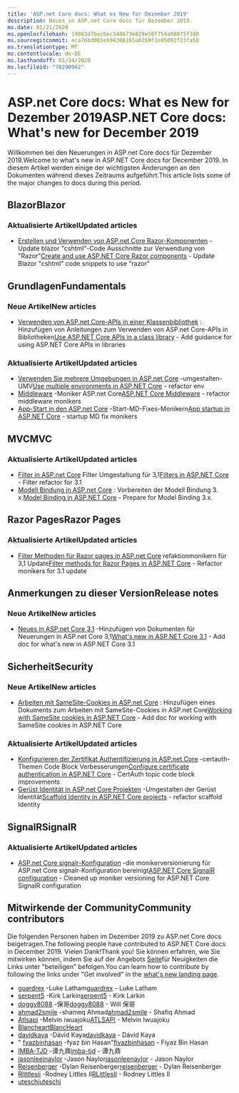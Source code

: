 ```yaml
---
title: 'ASP.net Core docs: What es New for Dezember 2019'
description: Neues in ASP.net Core docs für Dezember 2019.
ms.date: 01/21/2020
ms.openlocfilehash: 19083d7bec6ec548673e829e50f754a08075f380
ms.sourcegitcommit: eca76bd065eb94386165a0269f1e95092f23fa58
ms.translationtype: MT
ms.contentlocale: de-DE
ms.lasthandoff: 01/24/2020
ms.locfileid: "78290942"
---
```

# <a name="aspnet-core-docs-whats-new-for-december-2019"></a><span data-ttu-id="66e19-103">ASP.net Core docs: What es New for Dezember 2019</span><span class="sxs-lookup"><span data-stu-id="66e19-103">ASP.NET Core docs: What's new for December 2019</span></span>

<span data-ttu-id="66e19-104">Willkommen bei den Neuerungen in ASP.net Core docs für Dezember 2019.</span><span class="sxs-lookup"><span data-stu-id="66e19-104">Welcome to what's new in ASP.NET Core docs for December 2019.</span></span> <span data-ttu-id="66e19-105">In diesem Artikel werden einige der wichtigsten Änderungen an den Dokumenten während dieses Zeitraums aufgeführt.</span><span class="sxs-lookup"><span data-stu-id="66e19-105">This article lists some of the major changes to docs during this period.</span></span>

## <a name="blazor"></a><span data-ttu-id="66e19-106">Blazor</span><span class="sxs-lookup"><span data-stu-id="66e19-106">Blazor</span></span>

### <a name="updated-articles"></a><span data-ttu-id="66e19-107">Aktualisierte Artikel</span><span class="sxs-lookup"><span data-stu-id="66e19-107">Updated articles</span></span>

- <span data-ttu-id="66e19-108">[Erstellen und Verwenden von ASP.net Core Razor-Komponenten](../blazor/components.md) -Update blazor "cshtml"-Code Ausschnitte zur Verwendung von "Razor"</span><span class="sxs-lookup"><span data-stu-id="66e19-108">[Create and use ASP.NET Core Razor components](../blazor/components.md) - Update Blazor "cshtml" code snippets to use "razor"</span></span>

## <a name="fundamentals"></a><span data-ttu-id="66e19-109">Grundlagen</span><span class="sxs-lookup"><span data-stu-id="66e19-109">Fundamentals</span></span>

### <a name="new-articles"></a><span data-ttu-id="66e19-110">Neue Artikel</span><span class="sxs-lookup"><span data-stu-id="66e19-110">New articles</span></span>

- <span data-ttu-id="66e19-111">[Verwenden von ASP.net Core-APIs in einer Klassenbibliothek](../fundamentals/target-aspnetcore.md) : Hinzufügen von Anleitungen zum Verwenden von ASP.net Core-APIs in Bibliotheken</span><span class="sxs-lookup"><span data-stu-id="66e19-111">[Use ASP.NET Core APIs in a class library](../fundamentals/target-aspnetcore.md) - Add guidance for using ASP.NET Core APIs in libraries</span></span>

### <a name="updated-articles"></a><span data-ttu-id="66e19-112">Aktualisierte Artikel</span><span class="sxs-lookup"><span data-stu-id="66e19-112">Updated articles</span></span>

- <span data-ttu-id="66e19-113">[Verwenden Sie mehrere Umgebungen in ASP.net Core](../fundamentals/environments.md) -umgestalten-UMV</span><span class="sxs-lookup"><span data-stu-id="66e19-113">[Use multiple environments in ASP.NET Core](../fundamentals/environments.md) - refactor env</span></span>
- <span data-ttu-id="66e19-114">[Middleware](../fundamentals/middleware/index.md) -Moniker ASP.net Core</span><span class="sxs-lookup"><span data-stu-id="66e19-114">[ASP.NET Core Middleware](../fundamentals/middleware/index.md) - refactor middleware monikers</span></span>
- <span data-ttu-id="66e19-115">[App-Start in den ASP.net Core](../fundamentals/startup.md) -Start-MD-Fixes-Monikern</span><span class="sxs-lookup"><span data-stu-id="66e19-115">[App startup in ASP.NET Core](../fundamentals/startup.md) - startup MD fix monikers</span></span>

## <a name="mvc"></a><span data-ttu-id="66e19-116">MVC</span><span class="sxs-lookup"><span data-stu-id="66e19-116">MVC</span></span>

### <a name="updated-articles"></a><span data-ttu-id="66e19-117">Aktualisierte Artikel</span><span class="sxs-lookup"><span data-stu-id="66e19-117">Updated articles</span></span>

- <span data-ttu-id="66e19-118">[Filter in ASP.net Core](../mvc/controllers/filters.md) Filter Umgestaltung für 3,1</span><span class="sxs-lookup"><span data-stu-id="66e19-118">[Filters in ASP.NET Core](../mvc/controllers/filters.md) - Filter refactor for 3.1</span></span>
- <span data-ttu-id="66e19-119">[Modell Bindung in ASP.net Core](../mvc/models/model-binding.md) : Vorbereiten der Modell Bindung 3. x.</span><span class="sxs-lookup"><span data-stu-id="66e19-119">[Model Binding in ASP.NET Core](../mvc/models/model-binding.md) - Prepare for Model Binding 3.x.</span></span>

## <a name="razor-pages"></a><span data-ttu-id="66e19-120">Razor Pages</span><span class="sxs-lookup"><span data-stu-id="66e19-120">Razor Pages</span></span>

### <a name="updated-articles"></a><span data-ttu-id="66e19-121">Aktualisierte Artikel</span><span class="sxs-lookup"><span data-stu-id="66e19-121">Updated articles</span></span>

- <span data-ttu-id="66e19-122">[Filter Methoden für Razor pages in ASP.net Core](../razor-pages/filter.md) refaktionmonikern für 3,1 Update</span><span class="sxs-lookup"><span data-stu-id="66e19-122">[Filter methods for Razor Pages in ASP.NET Core](../razor-pages/filter.md) - Refactor monikers for 3.1 update</span></span>

## <a name="release-notes"></a><span data-ttu-id="66e19-123">Anmerkungen zu dieser Version</span><span class="sxs-lookup"><span data-stu-id="66e19-123">Release notes</span></span>

### <a name="new-articles"></a><span data-ttu-id="66e19-124">Neue Artikel</span><span class="sxs-lookup"><span data-stu-id="66e19-124">New articles</span></span>

- <span data-ttu-id="66e19-125">[Neues in ASP.net Core 3,1](../release-notes/aspnetcore-3.1.md) -Hinzufügen von Dokumenten für Neuerungen in ASP.net Core 3,1</span><span class="sxs-lookup"><span data-stu-id="66e19-125">[What's new in ASP.NET Core 3.1](../release-notes/aspnetcore-3.1.md) - Add doc for what's new in ASP.NET Core 3.1</span></span>

## <a name="security"></a><span data-ttu-id="66e19-126">Sicherheit</span><span class="sxs-lookup"><span data-stu-id="66e19-126">Security</span></span>

### <a name="new-articles"></a><span data-ttu-id="66e19-127">Neue Artikel</span><span class="sxs-lookup"><span data-stu-id="66e19-127">New articles</span></span>

- <span data-ttu-id="66e19-128">[Arbeiten mit SameSite-Cookies in ASP.net Core](../security/samesite.md) : Hinzufügen eines Dokuments zum Arbeiten mit SameSite-Cookies in ASP.net Core</span><span class="sxs-lookup"><span data-stu-id="66e19-128">[Working with SameSite cookies in ASP.NET Core](../security/samesite.md) - Add doc for working with SameSite cookies in ASP.NET Core</span></span>

### <a name="updated-articles"></a><span data-ttu-id="66e19-129">Aktualisierte Artikel</span><span class="sxs-lookup"><span data-stu-id="66e19-129">Updated articles</span></span>

- <span data-ttu-id="66e19-130">[Konfigurieren der Zertifikat Authentifizierung in ASP.net Core](../security/authentication/certauth.md) -certauth-Themen Code Block Verbesserungen</span><span class="sxs-lookup"><span data-stu-id="66e19-130">[Configure certificate authentication in ASP.NET Core](../security/authentication/certauth.md) - CertAuth topic code block improvements</span></span>
- <span data-ttu-id="66e19-131">[Gerüst Identität in ASP.net Core Projekten](../security/authentication/scaffold-identity.md) -Umgestalten der Gerüst Identität</span><span class="sxs-lookup"><span data-stu-id="66e19-131">[Scaffold Identity in ASP.NET Core projects](../security/authentication/scaffold-identity.md) - refactor scaffold Identity</span></span>

## <a name="signalr"></a><span data-ttu-id="66e19-132">SignalR</span><span class="sxs-lookup"><span data-stu-id="66e19-132">SignalR</span></span>

### <a name="updated-articles"></a><span data-ttu-id="66e19-133">Aktualisierte Artikel</span><span class="sxs-lookup"><span data-stu-id="66e19-133">Updated articles</span></span>

- <span data-ttu-id="66e19-134">[ASP.net Core signalr-Konfiguration](../signalr/configuration.md) -die monikerversionierung für ASP.net Core signalr-Konfiguration bereinigt</span><span class="sxs-lookup"><span data-stu-id="66e19-134">[ASP.NET Core SignalR configuration](../signalr/configuration.md) - Cleaned up moniker versioning for ASP.NET Core SignalR configuration</span></span>

## <a name="community-contributors"></a><span data-ttu-id="66e19-135">Mitwirkende der Community</span><span class="sxs-lookup"><span data-stu-id="66e19-135">Community contributors</span></span>

<span data-ttu-id="66e19-136">Die folgenden Personen haben im Dezember 2019 zu ASP.net Core docs beigetragen.</span><span class="sxs-lookup"><span data-stu-id="66e19-136">The following people have contributed to ASP.NET Core docs in December 2019.</span></span> <span data-ttu-id="66e19-137">Vielen Dank!</span><span class="sxs-lookup"><span data-stu-id="66e19-137">Thank you!</span></span> <span data-ttu-id="66e19-138">Sie können erfahren, wie Sie mitwirken können, indem Sie auf der Angebots [Seite](index.yml)für Neuigkeiten die Links unter "beteiligen" befolgen.</span><span class="sxs-lookup"><span data-stu-id="66e19-138">You can learn how to contribute by following the links under "Get involved" in the [what's new landing page](index.yml).</span></span>

- <span data-ttu-id="66e19-139">[guardrex](https://github.com/guardrex) -Luke Latham</span><span class="sxs-lookup"><span data-stu-id="66e19-139">[guardrex](https://github.com/guardrex) - Luke Latham</span></span>
- <span data-ttu-id="66e19-140">[serpent5](https://github.com/serpent5) -Kirk Larkin</span><span class="sxs-lookup"><span data-stu-id="66e19-140">[serpent5](https://github.com/serpent5) - Kirk Larkin</span></span>
- <span data-ttu-id="66e19-141">[doggy8088](https://github.com/doggy8088) -保哥</span><span class="sxs-lookup"><span data-stu-id="66e19-141">[doggy8088](https://github.com/doggy8088) - Will 保哥</span></span>
- <span data-ttu-id="66e19-142">[ahmad2smile](https://github.com/ahmad2smile) -shameq Ahmad</span><span class="sxs-lookup"><span data-stu-id="66e19-142">[ahmad2smile](https://github.com/ahmad2smile) - Shafiq Ahmad</span></span>
- <span data-ttu-id="66e19-143">[Atlsapi](https://github.com/ATLSAPI) -Melvin iwuajoku</span><span class="sxs-lookup"><span data-stu-id="66e19-143">[ATLSAPI](https://github.com/ATLSAPI) - Melvin Iwuajoku</span></span>
- [<span data-ttu-id="66e19-144">Blancheart</span><span class="sxs-lookup"><span data-stu-id="66e19-144">BlancHeart</span></span>](https://github.com/BlancHeart) 
- <span data-ttu-id="66e19-145">[davidkaya](https://github.com/davidkaya) -Dávid Kaya</span><span class="sxs-lookup"><span data-stu-id="66e19-145">[davidkaya](https://github.com/davidkaya) - Dávid Kaya</span></span>
- <span data-ttu-id="66e19-146">" [fyazbinhasan](https://github.com/fiyazbinhasan) -fyaz bin Hasan"</span><span class="sxs-lookup"><span data-stu-id="66e19-146">[fiyazbinhasan](https://github.com/fiyazbinhasan) - Fiyaz Bin Hasan</span></span>
- <span data-ttu-id="66e19-147">[IMBA-TJD](https://github.com/imba-tjd) -谭九鼎</span><span class="sxs-lookup"><span data-stu-id="66e19-147">[imba-tjd](https://github.com/imba-tjd) - 谭九鼎</span></span>
- <span data-ttu-id="66e19-148">[jasonleeinaylor](https://github.com/jasonleenaylor) -Jason Naylor</span><span class="sxs-lookup"><span data-stu-id="66e19-148">[jasonleenaylor](https://github.com/jasonleenaylor) - Jason Naylor</span></span>
- <span data-ttu-id="66e19-149">[Reisenberger](https://github.com/reisenberger) -Dylan Reisenberger</span><span class="sxs-lookup"><span data-stu-id="66e19-149">[reisenberger](https://github.com/reisenberger) - Dylan Reisenberger</span></span>
- <span data-ttu-id="66e19-150">[Rlittlesii](https://github.com/RLittlesII) -Rodney Littles II</span><span class="sxs-lookup"><span data-stu-id="66e19-150">[RLittlesII](https://github.com/RLittlesII) - Rodney Littles II</span></span>
- [<span data-ttu-id="66e19-151">uteschj</span><span class="sxs-lookup"><span data-stu-id="66e19-151">uteschj</span></span>](https://github.com/uteschj) 
